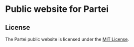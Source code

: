 # Public website for Partei

## License

The Partei public website is licensed under the [MIT License](http://www.opensource.org/licenses/mit-license.php).
